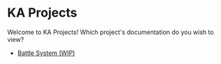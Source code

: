 # KA Projects

Welcome to KA Projects! Which project's documentation do you wish to view?

- [Battle System (WIP)](https://javascriptlearner815.github.io/ka-projects/battle-system-wip/)
